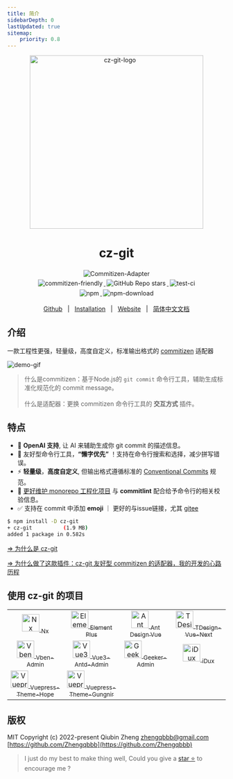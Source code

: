```yaml
---
title: 简介
sidebarDepth: 0
lastUpdated: true
sitemap:
    priority: 0.8
---
```


<p align="center">
    <a target="_blank" href="https://github.com/Zhengqbbb/cz-git">
        <img src="/images/logo.png" alt="cz-git-logo" width="400" data-width="400" data-height="400">
    </a>
</p>

<h1 align="center">cz-git</h1>

<p align="center">
    <a target="_blank" href="https://github.com/commitizen/cz-cli#adapters">
      <img style="display:inline-block;margin:0.2em;" alt="Commitizen-Adapter" src="https://img.shields.io/badge/Commitizen-Adapter-red.svg?logo=git&style=flat">
    </a>
    <br/>
    <a target="_blank" href="http://commitizen.github.io/cz-cli/">
      <img style="display:inline-block;margin:0.2em;" alt="commitizen-friendly" src="https://img.shields.io/badge/commitizen-friendly-brightgreen.svg?logo=github">
    </a>
    <a target="_blank" href="https://github.com/Zhengqbbb/cz-git">
      <img style="display:inline-block;margin:0.2em;" alt="GitHub Repo stars" src="https://img.shields.io/github/stars/zhengqbbb/cz-git?style=social">
    </a>
    <a target="_blank" href="https://github.com/Zhengqbbb/cz-git/actions/workflows/nodejs.yml">
      <img style="display:inline-block;margin:0.2em;" alt="test-ci" src="https://github.com/Zhengqbbb/cz-git/workflows/Node.js%20CI/badge.svg">
    </a>
    <br>
    <a href="https://www.npmjs.com/package/cz-git">
        <img style="display:inline-block;margin:0.2em;" alt="npm" src="https://img.shields.io/npm/v/cz-git?style=flat-square&logo=npm">
        <img style="display:inline-block;margin:0.2em;" alt="npm-download" src="https://img.shields.io/npm/dm/cz-git.svg?style=flat-square&logo=npm">
    </a>
    <br/>
</p>

<p align="center">
    <a href="https://github.com/Zhengqbbb/cz-git">Github</a>
    &nbsp; | &nbsp;
    <a href="https://cz-git.qbb.sh/guide/">Installation</a>
    &nbsp; | &nbsp;
    <a href="https://cz-git.qbb.sh">Website</a>
    &nbsp; | &nbsp;
    <a href="https://cz-git.qbb.sh/zh/">简体中文文档</a>
</p>

## 介绍

一款工程性更强，轻量级，高度自定义，标准输出格式的 [commitizen](https://github.com/commitizen/cz-cli) 适配器

![demo-gif](https://user-images.githubusercontent.com/40693636/188255006-b9df9837-4678-4085-9395-e2905d7ec7de.gif) <!-- size=688x226 -->

> 什么是commitizen：基于Node.js的 `git commit` 命令行工具，辅助生成标准化规范化的 commit message。<br><br>
> 什么是适配器：更换 commitizen 命令行工具的 **交互方式** 插件。

## 特点

- 🤖 **OpenAI 支持**, 让 AI 来辅助生成你 git commit 的描述信息。
- 💪 友好型命令行工具，**“懒字优先”** ！支持在命令行搜索和选择，减少拼写错误。
- ⚡️ **轻量级**，**高度自定义**, 但输出格式遵循标准的 [Conventional Commits](https://www.conventionalcommits.org/zh-hans/v1.0.0/) 规范。
- 🔨 [更好维护 monorepo 工程化项目](/zh/recipes/#scopes) 与 **commitlint** 配合给予命令行的相关校验信息。
- ✅ 支持在 commit 中添加 **emoji** ｜ 更好的与issue链接，尤其 [gitee](/zh/recipes/issue-prefixs.html)

```sh
$ npm install -D cz-git
+ cz-git          (1.9 MB)
added 1 package in 0.582s
```

[⇒ 为什么是 cz-git](/zh/guide/why.html)

[⇒ 为什么做了这款插件：cz-git 友好型 commitizen 的适配器，我的开发的心路历程](https://www.qbb.sh/posts/2022-12-26-cz-git-czg-journey-zh)

## 使用 cz-git 的项目

<table>
  <tr>
    <td align="center" width="200px">
      <a target="_blank" href="https://github.com/nrwl/nx">
        <img src="https://user-images.githubusercontent.com/40693636/211251507-e45992b8-6e49-44e4-933c-100a68f5ff48.png" alt="Nx logo" width="40">
        <sub>Nx</sub>
      </a>
    </td>
    <td align="center" width="200px">
      <a target="_blank" href="https://github.com/element-plus/element-plus">
        <img src="https://user-images.githubusercontent.com/40693636/172459748-939e3f1b-a694-4c09-b643-e1dce602105c.png" alt="Element Plus logo" width="40">
        <sub>Element Plus</sub>
      </a>
    </td>
    <td align="center" width="200px">
      <a target="_blank" href="https://github.com/vueComponent/ant-design-vue">
        <img src="https://user-images.githubusercontent.com/40693636/175873226-45eebf9c-280f-4201-a3d1-4ab259f5a6ad.png" alt="Ant Design Vue logo" width="40">
        <sub>Ant Design Vue</sub>
      </a>
    </td>
    <td align="center" width="200px">
      <a target="_blank" href="https://github.com/Tencent/tdesign-vue-next">
        <img src="https://user-images.githubusercontent.com/40693636/170830562-38e4c998-9af4-4303-9270-4f14e0942b08.png" alt="TDesign-Vue-Next logo" width="40">
        <sub>TDesign-Vue-Next</sub>
      </a>
    </td>
  </tr>
  <tr>
    <td align="center" width="200px">
      <a target="_blank" href="https://github.com/vbenjs/vue-vben-admin">
        <img src="https://user-images.githubusercontent.com/40693636/178189964-931a1fc2-92df-4d04-8d0d-b748fc318c0a.png" alt="Vben-Admin logo" width="40">
        <sub>Vben-Admin</sub>
      </a>
    </td>
    <td align="center" width="200px">
      <a target="_blank" href="https://github.com/buqiyuan/vue3-antd-admin">
        <img src="https://user-images.githubusercontent.com/40693636/170830597-31d6f0d7-2c93-491b-a984-7bf21db8f75b.png" alt="Vue3-Antd-Admin logo" width="40">
        <sub>Vue3-Antd-Admin</sub>
      </a>
    </td>
    <td align="center" width="200px">
      <a target="_blank" href="https://github.com/HalseySpicy/Geeker-Admin">
        <img src="https://user-images.githubusercontent.com/40693636/170830842-319d83ce-df67-488d-b08f-818947a5a540.png" alt="Geeker-Admin logo" width="40">
        <sub>Geeker-Admin</sub>
      </a>
    </td>
    <td align="center" width="200px">
      <a target="_blank" href="https://github.com/IDuxFE/idux">
        <img src="https://user-images.githubusercontent.com/40693636/171067486-56f50e23-a40b-4353-9c99-6fef702c9b4b.png" alt="iDux logo" width="40">
        <sub>iDux</sub>
      </a>
    </td>
  </tr>
  <tr>
    <td align="center" width="200px">
      <a target="_blank" href="https://github.com/vuepress-theme-hope/vuepress-theme-hope">
        <img src="https://user-images.githubusercontent.com/40693636/170830621-45577c1d-6e6e-4916-bb43-15af954d994b.png" alt="Vuepress-Theme-Hope logo" width="40">
        <sub>Vuepress-Theme-Hope</sub>
      </a>
    </td>
    <td align="center" width="200px">
      <a target="_blank" href="https://github.com/Renovamen/vuepress-theme-gungnir">
        <img src="https://user-images.githubusercontent.com/40693636/170830637-0d465b52-6204-4bbd-872f-fb6f27f1ed50.png" alt="Vuepress-Theme-Gungnir logo" width="40">
        <sub>Vuepress-Theme-Gungnir</sub>
      </a>
    </td>
  </tr>
</table>


## 版权

MIT
Copyright (c) 2022-present Qiubin Zheng <zhengqbbb@gmail.com> [https://github.com/Zhengqbbb](https://github.com/Zhengqbbb)

> I just do my best to make thing well, Could you give a [star ⭐](https://github.com/Zhengqbbb/cz-git) to encourage me ?
